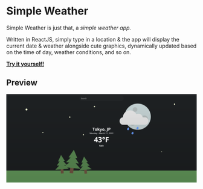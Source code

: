 # Simple Weather
Simple Weather is just that, a *simple weather app.*

Written in ReactJS, simply type in a location & the app will display the current date & weather alongside cute graphics, dynamically updated based on the time of day, weather conditions, and so on.

 **[Try it yourself!](https://www.benjibenji.com/simple-weather/)**

## Preview
![simple weather preview](./previews/tokyo.png)
